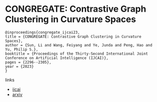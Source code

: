 # CONGREGATE: Contrastive Graph Clustering in Curvature Spaces

```
@inproceedings{congregate_ijcai23,
title = {CONGREGATE: Contrastive Graph Clustering in Curvature Spaces},
author = {Sun, Li and Wang, Feiyang and Ye, Junda and Peng, Hao and Yu, Philip S.},
booktitle = {Proceedings of the Thirty-Second International Joint Conference on Artificial Intelligence (IJCAI)},
pages = {2296--2305},
year = {2023}
}
```

links
- [ijcai](https://www.ijcai.org/proceedings/2023/255)
- [arxiv](https://arxiv.org/abs/2305.03555)

